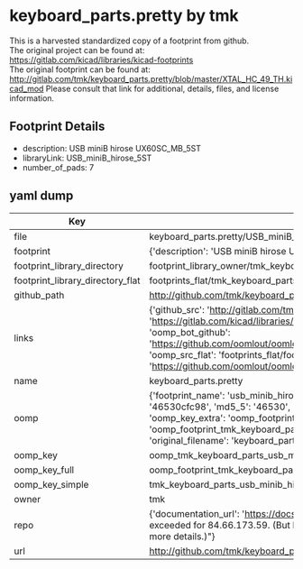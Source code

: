 # keyboard_parts.pretty by tmk  
This is a harvested standardized copy of a footprint from github.  
The original project can be found at:  
https://gitlab.com/kicad/libraries/kicad-footprints  
The original footprint can be found at:
http://gitlab.com/tmk/keyboard_parts.pretty/blob/master/XTAL_HC_49_TH.kicad_mod
Please consult that link for additional, details, files, and license information.  
## Footprint Details
* description: USB miniB hirose UX60SC_MB_5ST  
* libraryLink: USB_miniB_hirose_5ST  
* number_of_pads: 7  
## yaml dump  
| Key | Value |  
| --- | --- |  
| file | keyboard_parts.pretty/USB_miniB_hirose_5ST.kicad_mod |  
| footprint | {'description': 'USB miniB hirose UX60SC_MB_5ST', 'libraryLink': 'USB_miniB_hirose_5ST', 'number_of_pads': 7} |  
| footprint_library_directory | footprint_library_owner/tmk_keyboard_parts.pretty |  
| footprint_library_directory_flat | footprints_flat/tmk_keyboard_parts_usb_minib_hirose_5st/working |  
| github_path | http://github.com/tmk/keyboard_parts.pretty/blob/master/USB_miniB_hirose_5ST.kicad_mod |  
| links | {'github_src': 'http://gitlab.com/tmk/keyboard_parts.pretty/blob/master/XTAL_HC_49_TH.kicad_mod', 'github_src_repo': 'https://gitlab.com/kicad/libraries/kicad-footprints', 'oomp_bot': 'footprints/tmk_keyboard_parts_usb_minib_hirose_5st/working', 'oomp_bot_github': 'https://github.com/oomlout/oomlout_oomp_footprint_bot/tree/main/footprints/tmk_keyboard_parts_usb_minib_hirose_5st/working', 'oomp_src_flat': 'footprints_flat/footprints_flat/tmk_keyboard_parts_usb_minib_hirose_5st/working', 'oomp_src_flat_github': 'https://github.com/oomlout/oomlout_oomp_footprint_src/tree/main/footprints_flat/tmk_keyboard_parts_usb_minib_hirose_5st/working'} |  
| name | keyboard_parts.pretty |  
| oomp | {'footprint_name': 'usb_minib_hirose_5st', 'library_name': 'keyboard_parts', 'md5': '46530cfc98c86865ebe90f74a9fd18be', 'md5_10': '46530cfc98', 'md5_5': '46530', 'md5_6': '46530c', 'oomp_key': 'oomp_tmk_keyboard_parts_usb_minib_hirose_5st', 'oomp_key_extra': 'oomp_footprint_tmk_keyboard_parts_usb_minib_hirose_5st', 'oomp_key_full': 'oomp_footprint_tmk_keyboard_parts_usb_minib_hirose_5st_46530c', 'oomp_key_simple': 'tmk_keyboard_parts_usb_minib_hirose_5st', 'original_filename': 'keyboard_parts.pretty/USB_miniB_hirose_5ST.kicad_mod', 'owner_name': 'tmk'} |  
| oomp_key | oomp_tmk_keyboard_parts_usb_minib_hirose_5st |  
| oomp_key_full | oomp_footprint_tmk_keyboard_parts_usb_minib_hirose_5st |  
| oomp_key_simple | tmk_keyboard_parts_usb_minib_hirose_5st |  
| owner | tmk |  
| repo | {'documentation_url': 'https://docs.github.com/rest/overview/resources-in-the-rest-api#rate-limiting', 'message': "API rate limit exceeded for 84.66.173.59. (But here's the good news: Authenticated requests get a higher rate limit. Check out the documentation for more details.)"} |  
| url | http://github.com/tmk/keyboard_parts.pretty |  

